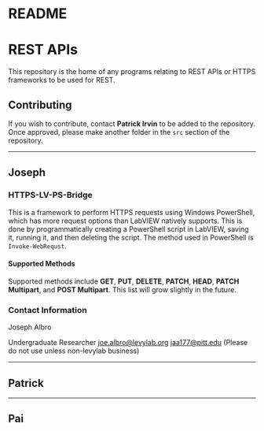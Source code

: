 # README #

# REST APIs #

This repository is the home of any programs relating to REST APIs or HTTPS frameworks to be used for REST.

## Contributing ##

If you wish to contribute, contact **Patrick Irvin** to be added to the repository. Once approved, please make another folder in the `src` section of the repository.



---

## Joseph #

### HTTPS-LV-PS-Bridge ###
This is a framework to perform HTTPS requests using Windows PowerShell, which has more request options than LabVIEW natively supports. This is done by programmatically creating a PowerShell script in LabVIEW, saving it, running it, and then deleting the script. The method used in PowerShell is `Invoke-WebRequst`.

#### Supported Methods ####

Supported methods include **GET**, **PUT**, **DELETE**, **PATCH**, **HEAD**, **PATCH Multipart**, and **POST Multipart**. This list will grow slightly in the future. 


### Contact Information ###

Joseph Albro 

Undergraduate Researcher
joe.albro@levylab.org
jaa177@pitt.edu  (Please do not use unless non-levylab business)

---

## Patrick ##


---

## Pai ##